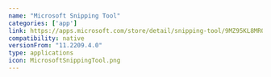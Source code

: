 ```yaml
---
name: "Microsoft Snipping Tool"
categories: ['app']
link: https://apps.microsoft.com/store/detail/snipping-tool/9MZ95KL8MR0L
compatibility: native
versionFrom: "11.2209.4.0"
type: applications
icon: MicrosoftSnippingTool.png
---
```


